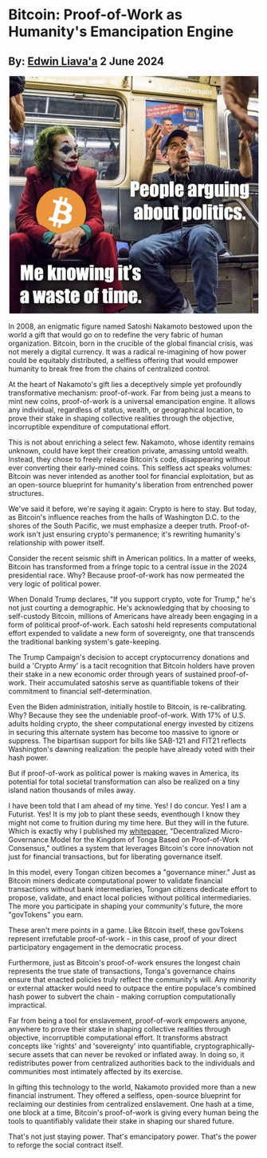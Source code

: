 # Bitcoin: Proof-of-Work as Humanity's Emancipation Engine
## By: [Edwin Liava'a](https://github.com/EdwinLiavaa) 2 June 2024

<p align="center">
 <img width="500" src="https://github.com/EdwinLiavaa/liavaa.space/blob/main/blog/20240602/pic.png">
</p>

In 2008, an enigmatic figure named Satoshi Nakamoto bestowed upon the world a gift that would go on to redefine the very fabric of human organization. Bitcoin, born in the crucible of the global financial crisis, was not merely a digital currency. It was a radical re-imagining of how power could be equitably distributed, a selfless offering that would empower humanity to break free from the chains of centralized control.

At the heart of Nakamoto's gift lies a deceptively simple yet profoundly transformative mechanism: proof-of-work. Far from being just a means to mint new coins, proof-of-work is a universal emancipation engine. It allows any individual, regardless of status, wealth, or geographical location, to prove their stake in shaping collective realities through the objective, incorruptible expenditure of computational effort.

This is not about enriching a select few. Nakamoto, whose identity remains unknown, could have kept their creation private, amassing untold wealth. Instead, they chose to freely release Bitcoin's code, disappearing without ever converting their early-mined coins. This selfless act speaks volumes: Bitcoin was never intended as another tool for financial exploitation, but as an open-source blueprint for humanity's liberation from entrenched power structures.

We've said it before, we're saying it again: Crypto is here to stay. But today, as Bitcoin's influence reaches from the halls of Washington D.C. to the shores of the South Pacific, we must emphasize a deeper truth. Proof-of-work isn't just ensuring crypto's permanence; it's rewriting humanity's relationship with power itself.

Consider the recent seismic shift in American politics. In a matter of weeks, Bitcoin has transformed from a fringe topic to a central issue in the 2024 presidential race. Why? Because proof-of-work has now permeated the very logic of political power.

When Donald Trump declares, "If you support crypto, vote for Trump," he's not just courting a demographic. He's acknowledging that by choosing to self-custody Bitcoin, millions of Americans have already been engaging in a form of political proof-of-work. Each satoshi held represents computational effort expended to validate a new form of sovereignty, one that transcends the traditional banking system's gate-keeping.

The Trump Campaign's decision to accept cryptocurrency donations and build a 'Crypto Army' is a tacit recognition that Bitcoin holders have proven their stake in a new economic order through years of sustained proof-of-work. Their accumulated satoshis serve as quantifiable tokens of their commitment to financial self-determination.

Even the Biden administration, initially hostile to Bitcoin, is re-calibrating. Why? Because they see the undeniable proof-of-work. With 17% of U.S. adults holding crypto, the sheer computational energy invested by citizens in securing this alternate system has become too massive to ignore or suppress. The bipartisan support for bills like SAB-121 and FIT21 reflects Washington's dawning realization: the people have already voted with their hash power.

But if proof-of-work as political power is making waves in America, its potential for total societal transformation can also be realized on a tiny island nation thousands of miles away.

I have been told that I am ahead of my time. Yes! I do concur. Yes! I am a Futurist. Yes! It is my job to plant these seeds, eventhough I know they might not come to fruition during my time here. But they will in the future.
Which is exactly why I published my [whitepaper](https://www.researchgate.net/publication/380904006_Decentralized_Micro-Governance_Model_for_the_Kingdom_of_Tonga_Based_on_Proof-of-Work_Consensus), "Decentralized Micro-Governance Model for the Kingdom of Tonga Based on Proof-of-Work Consensus," outlines a system that leverages Bitcoin's core innovation not just for financial transactions, but for liberating governance itself.

In this model, every Tongan citizen becomes a "governance miner." Just as Bitcoin miners dedicate computational power to validate financial transactions without bank intermediaries, Tongan citizens dedicate effort to propose, validate, and enact local policies without political intermediaries. The more you participate in shaping your community's future, the more "govTokens" you earn.

These aren't mere points in a game. Like Bitcoin itself, these govTokens represent irrefutable proof-of-work - in this case, proof of your direct participatory engagement in the democratic process. 

Furthermore, just as Bitcoin's proof-of-work ensures the longest chain represents the true state of
transactions, Tonga's governance chains ensure that enacted policies truly reflect the community's
will. Any minority or external attacker would need to outpace the entire populace's combined
hash power to subvert the chain - making corruption computationally impractical.

Far from being a tool for enslavement, proof-of-work empowers anyone, anywhere to prove
their stake in shaping collective realities through objective, incorruptible computational effort.
It transforms abstract concepts like 'rights' and 'sovereignty' into quantifiable,
cryptographically-secure assets that can never be revoked or inflated away. In doing so, it
redistributes power from centralized authorities back to the individuals and communities most
intimately affected by its exercise.

In gifting this technology to the world, Nakamoto provided more than a new financial
instrument. They offered a selfless, open-source blueprint for reclaiming our destinies from
centralized enslavement. One hash at a time, one block at a time, Bitcoin's proof-of-work is
giving every human being the tools to quantifiably validate their stake in shaping our shared
future.

That's not just staying power. That's emancipatory power. That's the power to reforge the
social contract itself.